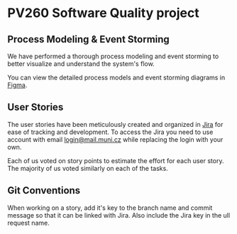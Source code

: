 # PV260 Software Quality project


## Process Modeling & Event Storming
We have performed a thorough process modeling and event storming to better visualize and understand the system's flow.

You can view the detailed process models and event storming diagrams in [Figma](https://www.figma.com/design/2nc9rLTN6H6vEw8kRaJcw4/Event-Storming-(Community)?node-id=48-13171&t=HooV3KFXS7eQsvSa-1).

## User Stories
The user stories have been meticulously created and organized in [Jira](https://pv260.atlassian.net/jira/software/projects/IN/boards/1) for ease of tracking and development. To access the Jira you need to use account with email login@mail.muni.cz while replacing the login with your own.

Each of us voted on story points to estimate the effort for each user story. The majority of us voted similarly on each of the tasks.

## Git Conventions
When working on a story, add it's key to the branch name and commit message so that it can be linked with Jira. Also include the Jira key in the ull request name.
